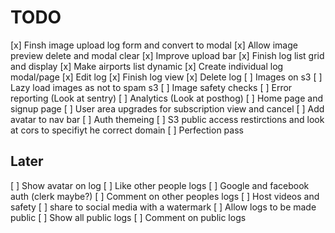 # TODO

[x] Finsh image upload log form and convert to modal
[x] Allow image preview delete and modal clear
[x] Improve upload bar
[x] Finish log list grid and display
[x] Make airports list dynamic
[x] Create individual log modal/page
[x] Edit log
[x] Finish log view
[x] Delete log
[ ] Images on s3
[ ] Lazy load images as not to spam s3
[ ] Image safety checks
[ ] Error reporting (Look at sentry)
[ ] Analytics (Look at posthog)
[ ] Home page and signup page
[ ] User area upgrades for subscription view and cancel
[ ] Add avatar to nav bar
[ ] Auth themeing
[ ] S3 public access restirctions and look at cors to specifiyt he correct domain
[ ] Perfection pass


## Later

[ ] Show avatar on log
[ ] Like other people logs
[ ] Google and facebook auth (clerk maybe?)
[ ] Comment on other peoples logs
[ ] Host videos and safety
[ ] share to social media with a watermark
[ ] Allow logs to be made public
[ ] Show all public logs
[ ] Comment on public logs

